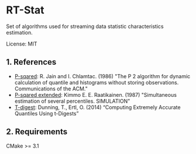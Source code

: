 RT-Stat
=======
Set of algorithms used for streaming data statistic characteristics estimation.

License: MIT

## 1. References

 - [P-sqared]: R. Jain and I. Chlamtac. (1986) "The P 2 algorithm for dynamic calculation of quantile and histograms without storing observations. Communications of the ACM."
 - [P-sqared extended]: Kimmo E. E. Raatikainen. (1987) "Simultaneous estimation of several percentiles. SIMULATION"
 - [T-digest]: Dunning, T., Ertl, O. (2014) “Computing Extremely Accurate Quantiles Using t-Digests”

 [P-sqared]: https://www.cse.wustl.edu/~jain/papers/ftp/psqr.pdf
 [P-sqared extended]: https://pdfs.semanticscholar.org/159f/598c0b7efc7d1fabbcc1362dbfe1e2e91926.pdf?_ga=2.233713565.2046442882.1566903823-1514905589.1566903823
 [T-digest]: https://github.com/tdunning/t-digest/blob/master/docs/t-digest-paper/histo.pdf


## 2. Requirements

CMake >= 3.1